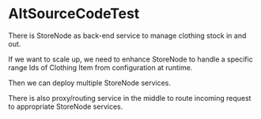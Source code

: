 # AltSourceCodeTest

There is StoreNode as back-end service to manage clothing stock in and out.

If we want to scale up, we need to enhance StoreNode to handle a specific range Ids of Clothing Item from configuration at runtime.

Then we can deploy multiple StoreNode services. 

There is also proxy/routing service in the middle to route incoming request to appropriate StoreNode services.
